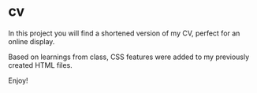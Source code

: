 # cv

In this project you will find a shortened version of my CV, perfect for an online display.

Based on learnings from class, CSS features were added to my previously created HTML files.

Enjoy!
